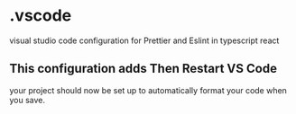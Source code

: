 # .vscode
visual studio code configuration for Prettier and Eslint in typescript react

## This configuration adds Then Restart VS Code
your project should now be set up to automatically format your code when you save.

